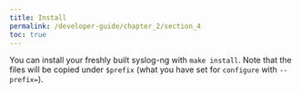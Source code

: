 ```yaml
---
title: Install
permalink: /developer-guide/chapter_2/section_4
toc: true
---
```


You can install your freshly built syslog-ng with `make install`. Note that
the files will be copied under `$prefix` (what you have set for `configure` with `--prefix=`).
